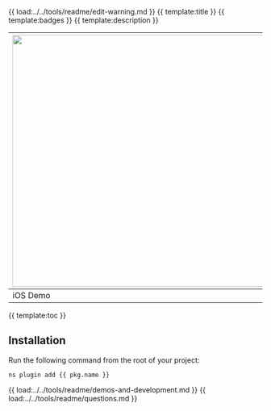 {{ load:../../tools/readme/edit-warning.md }}
{{ template:title }}
{{ template:badges }}
{{ template:description }}

| <img src="https://github.com/nativescript-community/ui-collectionview/raw/master/images/demo-ios.gif" height="500" /> | <img src="https://github.com/nativescript-community/ui-collectionview/raw/master/images/demo-android.gif" height="500" /> |
| --- | ----------- |
| iOS Demo | Android Demo |

{{ template:toc }}

## Installation
Run the following command from the root of your project:

`ns plugin add {{ pkg.name }}`



{{ load:../../tools/readme/demos-and-development.md }}
{{ load:../../tools/readme/questions.md }}